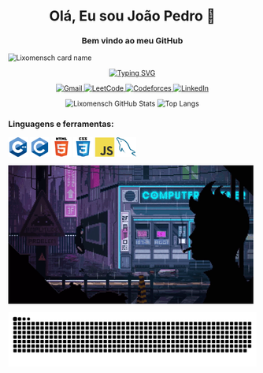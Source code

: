 
<h1 align="center">Olá, Eu sou João Pedro 👋</h1>
<h3 align="center">Bem vindo ao meu GitHub</h3>

![Lixomensch card name](https://cardivo.vercel.app/api?name=João%20Pedro&description=Tenho%2021%20anos,%20curso%20Engenharia%20de%20Computação.%20Aqui%20você%20encontrará%20uma%20variedade%20de%20projetos,%20desde%20pequenos%20scripts%20até%20aplicativos%20mais%20complexos,%20que%20refletem%20minha%20paixão%20por%20desenvolver%20soluções%20criativas%20e%20eficientes.%20prazer%20em%20conhecer%20você%20!%20%F0%9F%9A%80&image=https://avatars.githubusercontent.com/u/104952737?v=4&backgroundColor=%23ecf0f1)  


<p align="center">
<a href="https://git.io/typing-svg"><img src="https://readme-typing-svg.herokuapp.com?font=Fira+Code&pause=1000&color=F70000&width=435&lines=Iniciando+servidor+%C3%A9lfico...;Minerando+cristais+de+CPU...;Entrando+no+labirinto+de+IFs..;Descifrando++runas+assemblycas...;Conquista+desbloqueada%3A+Bug+Slayer" alt="Typing SVG" /></a>

<p align="center">
    <a href="mailto:joaopedro.eng18@gmail.com">
        <img src="https://img.shields.io/badge/Gmail-D14836?style=for-the-badge&logo=gmail&logoColor=white" alt="Gmail">
    </a>
    <a href="https://leetcode.com/Lixomensch/" target="_blank">
        <img src="https://img.shields.io/badge/-LeetCode-FFA116?style=for-the-badge&logo=LeetCode&logoColor=black" alt="LeetCode">
    </a>
    <a href="https://codeforces.com/profile/Lixomensch" target="_blank">
        <img src="https://img.shields.io/badge/Codeforces-445f9d?style=for-the-badge&logo=Codeforces&logoColor=white" alt="Codeforces">
    </a>
    <a href="https://www.linkedin.com/in/joão-pedro-lemes-queiroz-910629232/" target="_blank">
        <img src="https://img.shields.io/badge/LinkedIn-0077B5?style=for-the-badge&logo=linkedin&logoColor=white" alt="LinkedIn">
    </a>

  
<p align="center">
    <img src="https://github-readme-stats.vercel.app/api?username=Lixomensch&show_icons=true&theme=tokyonight" alt="Lixomensch GitHub Stats" style="width: auto; height: 200px;">
    <img src="https://github-readme-stats.vercel.app/api/top-langs/?username=Lixomensch&layout=donut" alt="Top Langs" style="width: auto; height: 200px;">
</p>
  
<h3 align="left">Linguagens e ferramentas:</h3>
<p align="left">
  <img src="https://raw.githubusercontent.com/devicons/devicon/master/icons/cplusplus/cplusplus-original.svg" alt="c++" width="40" height="40"/>
  <img src="https://raw.githubusercontent.com/devicons/devicon/master/icons/c/c-original.svg" alt="c" width="40" height="40"/>
  <img src="https://raw.githubusercontent.com/devicons/devicon/master/icons/html5/html5-original-wordmark.svg" alt="html5" width="40" height="40"/>
  <img src="https://raw.githubusercontent.com/devicons/devicon/master/icons/css3/css3-original-wordmark.svg" alt="css3" width="40" height="40"/>
  <img src="https://raw.githubusercontent.com/devicons/devicon/master/icons/javascript/javascript-original.svg" alt="javascript" width="40" height="40"/>
    <img src="https://raw.githubusercontent.com/devicons/devicon/master/icons/mysql/mysql-original.svg" alt="SQL" width="40" height="40"/>
</p>  

![Ayo Gif](https://github.com/Lixomensch/Lixomensch/blob/main/.github/workflows/ayo.gif)

<p><img align="center" alt="snake eating my contributions" src="https://raw.githubusercontent.com/Lixomensch/Lixomensch/output/github-contribution-grid-snake-dark.svg" width="1000" />
